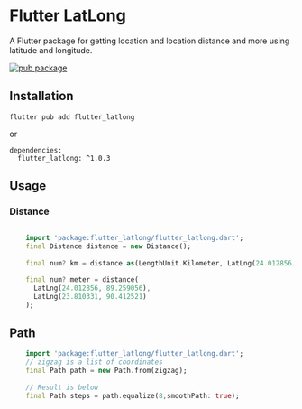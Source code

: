 # Flutter LatLong

A Flutter package for getting location and location distance and more using latitude and longitude.

[![pub package](https://img.shields.io/pub/v/flutter_latlong.svg)](https://pub.dev/packages/flutter_latlong)

## Installation

``` flutter pub add flutter_latlong ```

or


```
dependencies:
  flutter_latlong: ^1.0.3
```

## Usage


### Distance
```dart

    import 'package:flutter_latlong/flutter_latlong.dart';
    final Distance distance = new Distance();
    
    final num? km = distance.as(LengthUnit.Kilometer, LatLng(24.012856, 89.259056), LatLng(23.810331, 90.412521));

    final num? meter = distance(
      LatLng(24.012856, 89.259056),
      LatLng(23.810331, 90.412521)
    );

```


## Path
```dart
    import 'package:flutter_latlong/flutter_latlong.dart';
    // zigzag is a list of coordinates
    final Path path = new Path.from(zigzag);
    
    // Result is below
    final Path steps = path.equalize(8,smoothPath: true);
```